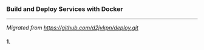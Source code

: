 ### Build and Deploy Services with Docker
---

*Migrated from https://github.com/d2jvkpn/deploy.git*

#### 1.
